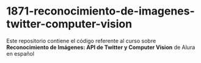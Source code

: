 # 1871-reconocimiento-de-imagenes-twitter-computer-vision
Este repositorio contiene el código referente al curso sobre **Reconocimiento de Imágenes: API de Twitter y Computer Vision** de Alura en español
